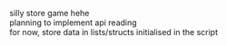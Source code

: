 silly store game hehe<br>
planning to implement api reading<br>
for now, store data in lists/structs initialised in the script
